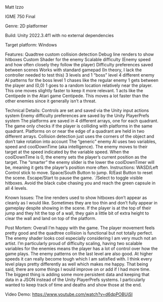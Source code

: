 Matt Izzo

IGME 750 Final

Genre: 2D platformer

Build: Unity 2022.3.4f1 with no external dependencies

Target platform: Windows

Features:
Quadtree custom collision detection
Debug line renders to show hitboxes
Custom Shader for the enemy
Scalable difficulty (Enemy speed and how often closely they follow the player)
Difficulty preferences saved between scenes
Works with standard gamepad (In theory, I lack the controller needed to test this)
3 levels and 1 “boss” level
4 different enemy AI patterns for the boss level
1 chases like the regular enemy
1 gets between the player and (0,0)
1 goes to a random location relatively near the player. This one moves slightly faster to keep it more relevant.
1 acts like the Centipede in the Atari game Centipede. This moves a lot faster than the other enemies since it generally isn’t a threat.

Technical Details:
Controls are set and saved via the Unity input actions system
Enemy difficulty preferences are saved by the Unity PlayerPrefs system
The platforms are saved in 4 different arrays, one for each quadrant. The game only checks if the player is colliding with platforms in the same quadrant. Platforms on or near the edge of a quadrant are held in two different arrays.
Collision detection just uses the corners of the object and don’t take rotation into account
The “generic” enemy AI uses two variables, speed and coolDownTime (aka intelligence). The enemy moves to their target at the speed indicated by the variable speed. When the coolDownTime is 0, the enemy sets the player’s current position as the target. The “smarter” the enemy slider is the lower the coolDownTimer will be, meaning it gets the player’s position more often.
Instructions: WASD/Left Control stick to move. Space/South Button to jump. R/East Button to reset the scene. Escape/Start to pause the game. `/Select to toggle visible hitboxes. Avoid the black cube chasing you and reach the green capsule in all 4 levels.

Known Issues:
The line renders used to show hitboxes don’t appear as cleanly as I would like. Sometimes they are too thin and don’t fully appear in gameplay despite showing in the scene.
If the player is at the top of their jump and they hit the top of a wall, they gain a little bit of extra height to clear the wall and land on top of the platform.

Post Mortem: Overall I’m happy with the game. The player movement feels pretty good and the quadtree collision is functional but not totally perfect. The enemy shader looks cool especially considering I am very much not an artist. I’m particularly proud of difficulty scaling, having two scalable variables for the enemies means the player has a lot of control over how the game plays. The enemy patterns on the last level are also good. At higher speeds it can really become tough which I am satisfied with. I think every level plays pretty differently as well which makes me happy.
	That being said, there are some things I would improve on or add if I had more time. The biggest thing is adding some more persistent data and keeping that data in a JSON instead of the Unity PlayerPrefs systems. I particularly wanted to keep track of time and deaths and show those at the end.

Video Demo: https://www.youtube.com/watch?v=d6dpPOBUjSI 
